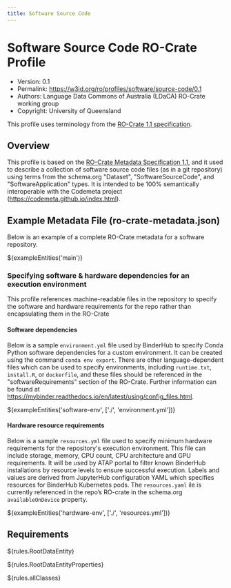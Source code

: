 ```yaml
---
title: Software Source Code
---
```



# Software Source Code RO-Crate Profile

* Version: 0.1
* Permalink: <https://w3id.org/ro/profiles/software/source-code/0.1>
* Authors: Language Data Commons of Australia (LDaCA) RO-Crate working group
* Copyright: University of Queensland

This profile uses terminology from the [RO-Crate 1.1 specification](https://w3id.org/ro/crate/1.1).

## Overview

This profile is based on the [RO-Crate Metadata Specification 1.1](https://www.researchobject.org/ro-crate/1.1/), and
it used to describe a collection of software source code files (as in a git repository) using terms from the 
schema.org "Dataset", "SoftwareSourceCode", and "SoftwareApplication" types.
It is intended to be 100% semantically interoperable with the Codemeta project (https://codemeta.github.io/index.html).

## Example Metadata File (ro-crate-metadata.json) 
Below is an example of a complete RO-Crate metadata for a software repository.

${exampleEntities('main')}


### Specifying software & hardware dependencies for an execution environment
This profile references machine-readable files in the repository to specify the software and hardware requirements for 
the repo rather than encapsulating them in the RO-Crate

#### Software dependencies

Below is a sample ```environment.yml``` file used by BinderHub to specify Conda Python software dependencies for a 
custom environment. It can be created using the command ```conda env export```. There are other language-dependent 
files which can be used to specify environments, including ```runtime.txt```, ```install.R```, or ```dockerfile```, 
and these files should be referenced in the "softwareRequirements" section of the RO-Crate. Further information can be 
found at https://mybinder.readthedocs.io/en/latest/using/config_files.html.

${exampleEntities('software-env', ['./', 'environment.yml'])}

#### Hardware resource requirements

Below is a sample ```resources.yml``` file used to specify minimum hardware requirements for the repository's 
execution environment. This file can include storage, memory, CPU count, CPU architecture and GPU requirements. 
It will be used by ATAP portal to filter known BinderHub installations by resource levels to ensure successful execution.
Labels and values are derived from JupyterHub configuration YAML which specifies resources for BinderHub Kubernetes pods.
The ```resources.yaml``` ile is currently referenced in the repo’s RO-crate in the schema.org ```availableOnDevice``` property.

${exampleEntities('hardware-env', ['./', 'resources.yml'])}

## Requirements 

${rules.RootDataEntity}

${rules.RootDataEntityProperties}

${rules.allClasses}


